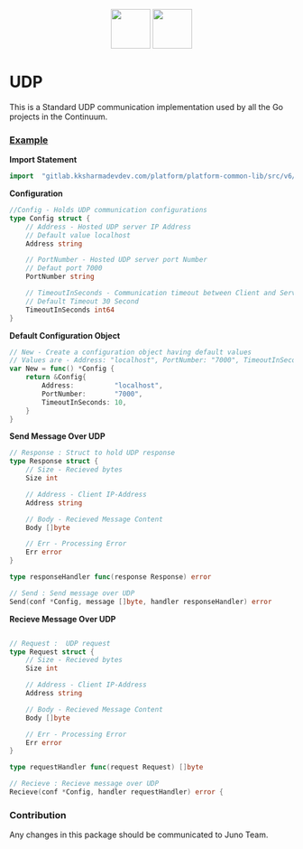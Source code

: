 <p align="center">
<img height=70px src="docs/images/logo.png">
<img height=70px src="docs/images/Go-Logo_Blue.png">
</p>

# UDP
This is a Standard UDP communication implementation used by all the Go projects in the Continuum.

### [Example](example/example.go)

**Import Statement**
```go
import	"gitlab.kksharmadevdev.com/platform/platform-common-lib/src/v6/communication/udp"
```

**Configuration**
```go
//Config - Holds UDP communication configurations
type Config struct {
	// Address - Hosted UDP server IP Address
	// Default value localhost
	Address string

	// PortNumber - Hosted UDP server port Number
	// Defaut port 7000
	PortNumber string

	// TimeoutInSeconds - Communication timeout between Client and Server
	// Default Timeout 30 Second
	TimeoutInSeconds int64
}
```

**Default Configuration Object**
```go
// New - Create a configuration object having default values
// Values are - Address: "localhost", PortNumber: "7000", TimeoutInSeconds : 10
var New = func() *Config {
	return &Config{
		Address:          "localhost",
		PortNumber:       "7000",
		TimeoutInSeconds: 10,
	}
}
```

**Send Message Over UDP**
```go
// Response : Struct to hold UDP response
type Response struct {
	// Size - Recieved bytes
	Size int

	// Address - Client IP-Address
	Address string

	// Body - Recieved Message Content
	Body []byte

	// Err - Processing Error
	Err error
}

type responseHandler func(response Response) error

// Send : Send message over UDP
Send(conf *Config, message []byte, handler responseHandler) error
```

**Recieve Message Over UDP**
```go

// Request :  UDP request
type Request struct {
	// Size - Recieved bytes
	Size int

	// Address - Client IP-Address
	Address string

	// Body - Recieved Message Content
	Body []byte

	// Err - Processing Error
	Err error
}

type requestHandler func(request Request) []byte

// Recieve : Recieve message over UDP
Recieve(conf *Config, handler requestHandler) error {
```

### Contribution
Any changes in this package should be communicated to Juno Team.
